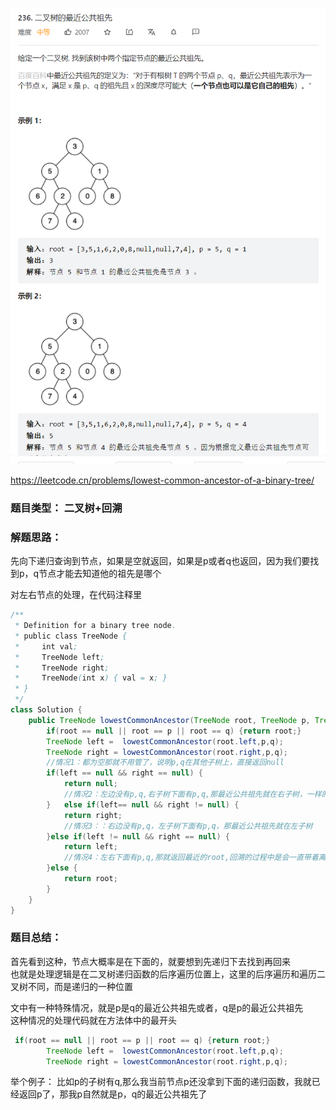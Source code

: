 ![img.png](img.png)    

<https://leetcode.cn/problems/lowest-common-ancestor-of-a-binary-tree/>   

### 题目类型：   二叉树+回溯

### 解题思路：   
先向下递归查询到节点，如果是空就返回，如果是p或者q也返回，因为我们要找到p，q节点才能去知道他的祖先是哪个    

对左右节点的处理，在代码注释里
```java
/**
 * Definition for a binary tree node.
 * public class TreeNode {
 *     int val;
 *     TreeNode left;
 *     TreeNode right;
 *     TreeNode(int x) { val = x; }
 * }
 */
class Solution {
    public TreeNode lowestCommonAncestor(TreeNode root, TreeNode p, TreeNode q) {
        if(root == null || root == p || root == q) {return root;}
        TreeNode left =  lowestCommonAncestor(root.left,p,q);
        TreeNode right = lowestCommonAncestor(root.right,p,q);
        //情况1：都为空那就不用管了，说明p,q在其他子树上，直接返回null 
        if(left == null && right == null) {
            return null;
            //情况2：左边没有p,q,右子树下面有p,q,那最近公共祖先就在右子树，一样的，回溯会自己把最近的返回上来
        }   else if(left== null && right != null) {
            return right;
            //情况3：：右边没有p,q，左子树下面有p,q，那最近公共祖先就在左子树
        }else if(left != null && right == null) {            
            return left;
            //情况4：左右下面有p,q,那就返回最近的root,回溯的过程中是会一直带着离p,q最近的那个节点一直返回的
        }else {
            return root;
        }
    }
}
```

### 题目总结：  

首先看到这种，节点大概率是在下面的，就要想到先递归下去找到再回来  
也就是处理逻辑是在二叉树递归函数的后序遍历位置上，这里的后序遍历和遍历二叉树不同，而是递归的一种位置   

文中有一种特殊情况，就是p是q的最近公共祖先或者，q是p的最近公共祖先  
这种情况的处理代码就在方法体中的最开头  
```java
 if(root == null || root == p || root == q) {return root;}
        TreeNode left =  lowestCommonAncestor(root.left,p,q);
        TreeNode right = lowestCommonAncestor(root.right,p,q);
```
举个例子：  比如p的子树有q,那么我当前节点p还没拿到下面的递归函数，我就已经返回p了，那我p自然就是p，q的最近公共祖先了  